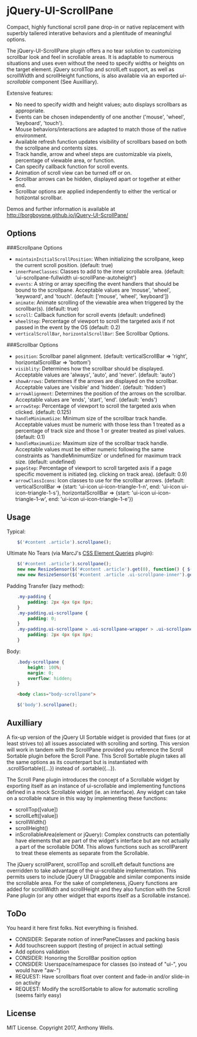 # jQuery-UI-ScrollPane
Compact, highly functional scroll pane drop-in or native replacement with superbly tailered interative behaviors and a plentitude of meaningful options.

The jQuery-UI-ScrollPane plugin offers a no tear solution to customizing scrollbar look and feel in scrollable areas.  It is adaptable to numerous situations and uses even without the need to specify widths or heights on the target element.  jQuery scrollTop and scrollLeft support, as well as scrollWidth and scrollHeight functions, is also available via an exported *ui-scrollable* component (See Auxilliary).

Extensive features:

- No need to specify width and height values; auto displays scrollbars as appropriate.
- Events can be chosen independently of one another ('mouse', 'wheel', 'keyboard', 'touch').
- Mouse behaviors/interactions are adapted to match those of the native environment.
- Available refresh function updates visibility of scrollbars based on both the scrollpane and contents sizes.
- Track handle, arrow and wheel steps are customizable via pixels, percentage of viewable area, or function.
- Can specify callback function for scroll events.
- Animation of scroll view can be turned off or on.
- Scrollbar arrows can be hidden, displayed apart or together at either end.
- Scrollbar options are applied independently to either the vertical or hotizontal scrollbar.

Demos and further information is available at http://borgboyone.github.io/jQuery-UI-ScrollPane/

Options
-------
###Scrollpane Options
-	`maintainInitialScrollPosition`: When initializing the scrollpane, keep the current scroll position. (default: true)
-	`innerPaneClasses`: Classes to add to the inner scrollable area. (default: 'ui-scrollpane-fullwidth ui-scrollPane-autoheight')
-	`events`: A string or array specifing the event handlers that should be bound to the scrollpane.  Acceptable values are 'mouse', 'wheel', 'keywoard', and 'touch'. (default: ['mouse', 'wheel', 'keyboard'])
-	`animate`: Animate scrolling of the viewable area when triggered by the scrollbar(s). (default: true)
-	`scroll`: Callback function for scroll events (default: undefined)
-	`wheelStep`: Percentage of viewport to scroll the targeted axis if not passed in the event by the OS (default: 0.2)
-	`verticalScrollBar`, `horizontalScrollBar`: See Scrollbar Options.

###Scrollbar Options
-	`position`: Scrollbar panel alignment. (default: verticalScrollBar => 'right', horizontalScrollBar => 'bottom')
-	`visiblity`: Determines how the scrollbar should be displayed.  Acceptable values are 'always', 'auto', and 'never'. (default: 'auto')
-	`showArrows`: Determines if the arrows are displayed on the scrollbar.  Acceptable values are 'visible' and 'hidden'. (default: 'hidden')
-	`arrowAlignment`: Determines the position of the arrows on the scrollbar.  Acceptable values are 'ends', 'start', 'end'. (default: 'ends')
-	`arrowStep`: Percentage of viewport to scroll the targeted axis when clicked. (default: 0.125)
-	`handleMinimumSize`: Minimum size of the scrollbar track handle.  Acceptable values must be numeric with those less than 1 treated as a percentage of track size and those 1 or greater treated as pixel values. (default: 0.1)
-	`handleMaximumSize`: Maximum size of the scrollbar track handle.  Acceptable values must be either numeric following the same constraints as 'handleMinimumSize' or undefined for maximum track size. (default: undefined)
-	`pageStep`: Percentage of viewport to scroll targeted axis if a page specific movement is initiated (eg. clicking on track area). (default: 0.9)
-	`arrowClassIcons`: Icon classes to use for the scrollbar arrows.  (default: verticalScrollBar => {start: 'ui-icon ui-icon-triangle-1-n', end: 'ui-icon ui-icon-triangle-1-s'}, horizontalScrollBar => {start: 'ui-icon ui-icon-triangle-1-w', end: 'ui-icon ui-icon-triangle-1-e'})

Usage
-----
Typical:
```js
    $('#content .article').scrollpane();
```

Ultimate No Tears (via MarcJ's [CSS Element Queries](http://marcj.github.io/css-element-queries/) plugin):
```js
	$('#content .article').scrollpane();
	new new ResizeSensor($('#content .article').get(0), function() { $('#content .article').scrollpane('refresh'); });
	new new ResizeSensor($('#content .article .ui-scrollpane-inner').get(0), function() { $('#content .article').scrollpane('refresh'); });
```

Padding Transfer (lazy method):
```css
	.my-padding {
		padding: 2px 4px 6px 8px;
	}
	.my-padding.ui-scrollpane {
		padding: 0;
	}
	.my-padding.ui-scrollpane > .ui-scrollpane-wrapper > .ui-scrollpane-innerpane {
		padding: 2px 4px 6px 8px;
	}
```

Body:
```css
	.body-scrollpane {
		height: 100%;
		margin: 0;
		overflow: hidden;
	}
```
```html
	<body class="body-scrollpane">
```
```js
	$('body').scrollpane();
```

Auxilliary
----------
A fix-up version of the jQuery UI Sortable widget is provided that fixes (or at least strives to) all issues associated with scrolling and sorting.  This version will work in tandem with the ScrollPane provided you reference the Scroll Sortable plugin before the Scroll Pane.  This Scroll Sortable plugin takes all the same options as its counterpart but  is instantiated with .scrollSortable({...}) instead of .sortable({...}).

The Scroll Pane plugin introduces the concept of a Scrollable widget by exporting itself as an instance of ui-scrollable and implementing functions defined in a mock Scrollable widget (ie. an interface).  Any widget can take on a scrollable nature in this way by implementing these functions:
- scrollTop([value])
- scrollLeft([value])
- scrollWidth()
- scrollHeight()
- inScrollableArea(element or jQuery): Complex constructs can potentially have elements that are part of the widget's interface but are not actually a part of the scrollable DOM.  This allows functions such as scrollParent to treat these elements as separate from the Scrollable.

The jQuery scrollParent, scrollTop and scrollLeft default functions are overridden to take advantage of the ui-scrollable implementation.  This permits users to include jQuery UI Draggable and similar components inside the scrollable area.  For the sake of completeness, jQuery functions are added for scrollWidth and scrollHeight and they also function with the Scroll Pane plugin (or any other widget that exports itself as a Scrollable instance).

ToDo
----
You heard it here first folks.  Not everything is finished.
-	CONSIDER: Separate notion of innerPaneClasses and packing basis
-	Add touchscreen support (testing of project in actual setting)
-	Add options validation
-	CONSIDER: Honoring the ScrollBar position option
-	CONSIDER: Userspace/namespace for classes (so instead of "ui-", you would have "aw-")
-	REQUEST: Have scrollbars float over content and fade-in and/or slide-in on activity
-	REQUEST: Modify the scrollSortable to allow for automatic scrolling (seems fairly easy)

License
-------
MIT License. Copyright 2017, Anthony Wells.
